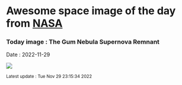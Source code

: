 
# Awesome space image of the day from [NASA](https://api.nasa.gov/)

### Today image : The Gum Nebula Supernova Remnant
Date : 2022-11-29

![](https://apod.nasa.gov/apod/image/2211/Gum_Lima_960.jpg)

<small>Latest update : Tue Nov 29 23:15:34 2022</small>
        